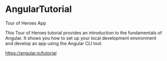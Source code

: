 # AngularTutorial
Tour of Heroes App

This Tour of Heroes tutorial provides an introduction to the fundamentals of Angular. It shows you how to set up your local development environment and develop an app using the Angular CLI tool.

https://angular.io/tutorial
